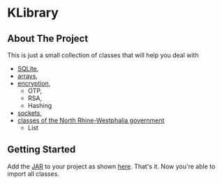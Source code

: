 # KLibrary

## About The Project

This is just a small collection of classes that will help you deal with <br> 
- [SQLite](src/KLibrary/Utils/SQLUtils.java), 
- [arrays](src/KLibrary/Utils/ArrayUtils.java), 
- [encryption](src/KLibrary/Utils/EncryptionUtils.java),
  - OTP,
  - RSA, 
  - Hashing
- [sockets](src/KLibrary/Utils/ServerSocketManager.java),
- [classes of the North Rhine-Westphalia government](src/KLibrary/Utils/AbiturKlassenUtils/)
  - List

## Getting Started

Add the [JAR](out/artifacts/KLibrary_jar) to your project as shown [here](https://stackoverflow.com/questions/1051640/correct-way-to-add-external-jars-lib-jar-to-an-intellij-idea-project). That's it. Now you're able to import all classes.

